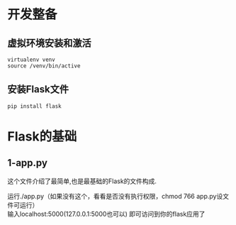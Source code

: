 # 开发整备
## 虚拟环境安装和激活
```
virtualenv venv
source /venv/bin/active
```
## 安装Flask文件
```
pip install flask
```

# Flask的基础
## 1-app.py
这个文件介绍了最简单,也是最基础的Flask的文件构成.

运行./app.py（如果没有这个，看看是否没有执行权限，chmod 766 app.py设文件可运行）  
输入localhost:5000(127.0.0.1:5000也可以) 即可访问到你的flask应用了
